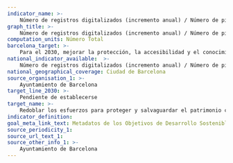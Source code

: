 ```yaml
---
indicator_name: >-
    Número de registros digitalizados (incremento anual) / Número de piezas de los fondos accesibles en línea
graph_title: >-
    Número de registros digitalizados (incremento anual) / Número de piezas de los fondos accesibles en línea
computation_units: Número Total
barcelona_target: >-
    Para el 2030, mejorar la protección, la accesibilidad y el conocimiento de los elementos patrimoniales singulares y de identidad de Barcelona y de sus barrios
national_indicator_available:  >-
    Número de registros digitalizados (incremento anual) / Número de piezas de los fondos accesibles en línea
national_geographical_coverage: Ciudad de Barcelona 
source_organisation_1: >-
    Ayuntamiento de Barcelona
target_line_2030: >-
    Pendiente de establecerse
target_name: >-
    Redoblar los esfuerzos para proteger y salvaguardar el patrimonio cultural y natural del mundo
indicator_definition:
goal_meta_link_text: Metadatos de los Objetivos de Desarrollo Sostenible de las Naciones Unidas (pdf 894kB)
source_periodicity_1: 
source_url_text_1:
source_other_info_1: >-
    Ayuntamiento de Barcelona
---
```

